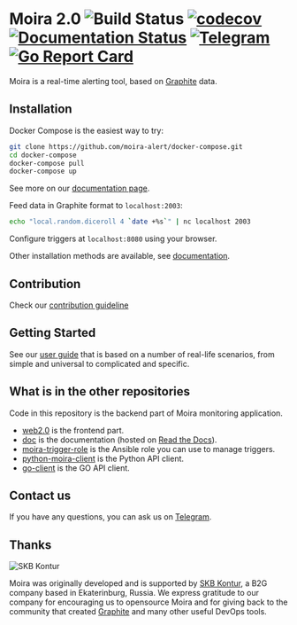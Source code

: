 # Moira 2.0 ![Build Status](https://github.com/moira-alert/moira/actions/workflows/test.yml/badge.svg?branch=master) [![codecov](https://codecov.io/gh/moira-alert/moira/branch/master/graph/badge.svg)](https://codecov.io/gh/moira-alert/moira) [![Documentation Status](https://readthedocs.org/projects/moira/badge/?version=latest)](http://moira.readthedocs.io/en/latest/?badge=latest) [![Telegram](https://img.shields.io/badge/telegram-join%20chat-3796cd.svg)](https://t.me/moira_alert) [![Go Report Card](https://goreportcard.com/badge/github.com/moira-alert/moira)](https://goreportcard.com/report/github.com/moira-alert/moira)

Moira is a real-time alerting tool, based on [Graphite](https://graphite.readthedocs.io) data.

## Installation

Docker Compose is the easiest way to try:

```bash
git clone https://github.com/moira-alert/docker-compose.git
cd docker-compose
docker-compose pull
docker-compose up
```

See more on our [documentation page](https://moira.readthedocs.io/en/latest/installation/index.html).

Feed data in Graphite format to `localhost:2003`:

```bash
echo "local.random.diceroll 4 `date +%s`" | nc localhost 2003
```

Configure triggers at `localhost:8080` using your browser.

Other installation methods are available, see [documentation](https://moira.readthedocs.io/en/latest/installation/index.html).

## Contribution

Check our [contribution guideline](.github/CONTRIBUTING.md)

## Getting Started

See our [user guide](https://moira.readthedocs.io/en/latest/user_guide/index.html) that is based on a number of real-life scenarios, from simple and universal to complicated and specific.

## What is in the other repositories

Code in this repository is the backend part of Moira monitoring application.

* [web2.0](https://github.com/moira-alert/web2.0) is the frontend part.
* [doc](https://github.com/moira-alert/doc) is the documentation (hosted on [Read the Docs](https://moira.readthedocs.io)).
* [moira-trigger-role](https://github.com/moira-alert/moira-trigger-role) is the Ansible role you can use to manage triggers.
* [python-moira-client](https://github.com/moira-alert/python-moira-client) is the Python API client.
* [go-client](https://github.com/moira-alert/client-go) is the GO API client.

## Contact us

If you have any questions, you can ask us on [Telegram](https://t.me/moira_alert).

## Thanks

![SKB Kontur](https://kontur-inc.com/theme/ver-1633004215/images/logo/kontur-en-36.svg)

Moira was originally developed and is supported by [SKB Kontur](https://kontur.ru/eng/about), a B2G company based in Ekaterinburg, Russia. We express gratitude to our company for encouraging us to opensource Moira and for giving back to the community that created [Graphite](https://graphite.readthedocs.io) and many other useful DevOps tools.
